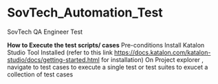 # SovTech_Automation_Test
SovTech QA Engineer Test

**How to Execute the test scripts/ cases**
Pre-conditions
Install Katalon Studio Tool Installed (refer to this link https://docs.katalon.com/katalon-studio/docs/getting-started.html for installation)
On Project explorer , navigate to test cases to execute a single test or test suites to exucet a collection of test cases
